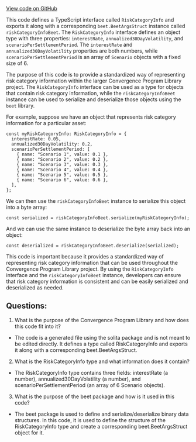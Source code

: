 [View code on GitHub](https://github.com/convergence-rfq/convergence-program-library/risk-engine/js/generated/types/RiskCategoryInfo.ts)

This code defines a TypeScript interface called `RiskCategoryInfo` and exports it along with a corresponding `beet.BeetArgsStruct` instance called `riskCategoryInfoBeet`. The `RiskCategoryInfo` interface defines an object type with three properties: `interestRate`, `annualized30DayVolatility`, and `scenarioPerSettlementPeriod`. The `interestRate` and `annualized30DayVolatility` properties are both numbers, while `scenarioPerSettlementPeriod` is an array of `Scenario` objects with a fixed size of 6.

The purpose of this code is to provide a standardized way of representing risk category information within the larger Convergence Program Library project. The `RiskCategoryInfo` interface can be used as a type for objects that contain risk category information, while the `riskCategoryInfoBeet` instance can be used to serialize and deserialize those objects using the `beet` library.

For example, suppose we have an object that represents risk category information for a particular asset:

```
const myRiskCategoryInfo: RiskCategoryInfo = {
  interestRate: 0.05,
  annualized30DayVolatility: 0.2,
  scenarioPerSettlementPeriod: [
    { name: "Scenario 1", value: 0.1 },
    { name: "Scenario 2", value: 0.2 },
    { name: "Scenario 3", value: 0.3 },
    { name: "Scenario 4", value: 0.4 },
    { name: "Scenario 5", value: 0.5 },
    { name: "Scenario 6", value: 0.6 },
  ],
};
```

We can then use the `riskCategoryInfoBeet` instance to serialize this object into a byte array:

```
const serialized = riskCategoryInfoBeet.serialize(myRiskCategoryInfo);
```

And we can use the same instance to deserialize the byte array back into an object:

```
const deserialized = riskCategoryInfoBeet.deserialize(serialized);
```

This code is important because it provides a standardized way of representing risk category information that can be used throughout the Convergence Program Library project. By using the `RiskCategoryInfo` interface and the `riskCategoryInfoBeet` instance, developers can ensure that risk category information is consistent and can be easily serialized and deserialized as needed.
## Questions: 
 1. What is the purpose of the Convergence Program Library and how does this code fit into it?
- The code is a generated file using the solita package and is not meant to be edited directly. It defines a type called RiskCategoryInfo and exports it along with a corresponding beet.BeetArgsStruct.

2. What is the RiskCategoryInfo type and what information does it contain?
- The RiskCategoryInfo type contains three fields: interestRate (a number), annualized30DayVolatility (a number), and scenarioPerSettlementPeriod (an array of 6 Scenario objects).

3. What is the purpose of the beet package and how is it used in this code?
- The beet package is used to define and serialize/deserialize binary data structures. In this code, it is used to define the structure of the RiskCategoryInfo type and create a corresponding beet.BeetArgsStruct object for it.
